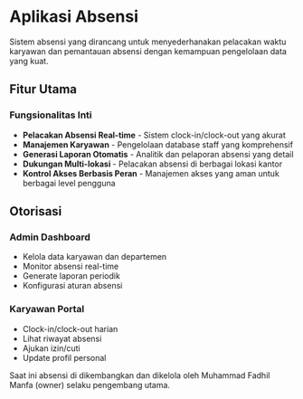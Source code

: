 # Aplikasi Absensi

Sistem absensi yang dirancang untuk menyederhanakan pelacakan waktu karyawan dan pemantauan absensi dengan kemampuan pengelolaan data yang kuat.

## Fitur Utama

### Fungsionalitas Inti

- **Pelacakan Absensi Real-time** - Sistem clock-in/clock-out yang akurat
- **Manajemen Karyawan** - Pengelolaan database staff yang komprehensif
- **Generasi Laporan Otomatis** - Analitik dan pelaporan absensi yang detail
- **Dukungan Multi-lokasi** - Pelacakan absensi di berbagai lokasi kantor
- **Kontrol Akses Berbasis Peran** - Manajemen akses yang aman untuk berbagai level pengguna

## Otorisasi

### Admin Dashboard

- Kelola data karyawan dan departemen
- Monitor absensi real-time
- Generate laporan periodik
- Konfigurasi aturan absensi

### Karyawan Portal

- Clock-in/clock-out harian
- Lihat riwayat absensi
- Ajukan izin/cuti
- Update profil personal

Saat ini absensi di dikembangkan dan dikelola oleh Muhammad Fadhil Manfa (owner) selaku pengembang utama.
